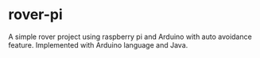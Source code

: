 # rover-pi
A simple rover project using raspberry pi and Arduino with auto avoidance feature. Implemented with Arduino language and Java.
